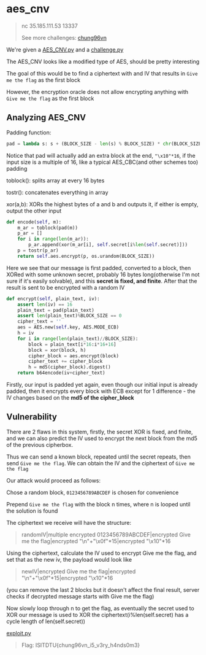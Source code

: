 # aes\_cnv
>nc 35.185.111.53 13337
>
>See more challenges: [chung96vn](https://github.com/chung96vn/challenges)

We're given a [AES\_CNV.py](AES_CNV.py) and a [challenge.py](challenge.py)

The AES\_CNV looks like a modified type of AES, should be pretty interesting

The goal of this would be to find a ciphertext with and IV that results in `Give me the flag` as the first block

However, the encryption oracle does not allow encrypting anything with `Give me the flag` as the first block

## Analyzing AES\_CNV

Padding function:

```python
pad = lambda s: s + (BLOCK_SIZE - len(s) % BLOCK_SIZE) * chr(BLOCK_SIZE - len(s) % BLOCK_SIZE)
```

Notice that pad will actually add an extra block at the end, `"\x10"*16`, if the input size is a multiple of 16, like a typical AES_CBC(and other schemes too) padding


toblock(): splits array at every 16 bytes

tostr(): concatenates everything in array

xor(a,b): XORs the highest bytes of a and b and outputs it, if either is empty, output the other input


```python
def encode(self, m):
    m_ar = toblock(pad(m))
    p_ar = []
    for i in range(len(m_ar)):
        p_ar.append(xor(m_ar[i], self.secret[i%len(self.secret)]))
    p = tostr(p_ar)
    return self.aes.encrypt(p, os.urandom(BLOCK_SIZE))
```

Here we see that our message is first padded, converted to a block, then XORed with some unknown secret, probably 16 bytes long(otherwise I'm not sure if it's easily solvable), and this **secret is fixed, and finite**. After that the result is sent to be encrypted with a random IV

```python
def encrypt(self, plain_text, iv):
    assert len(iv) == 16
    plain_text = pad(plain_text)
    assert len(plain_text)%BLOCK_SIZE == 0
    cipher_text = ''
    aes = AES.new(self.key, AES.MODE_ECB)
    h = iv
    for i in range(len(plain_text)//BLOCK_SIZE):
        block = plain_text[i*16:i*16+16]
        block = xor(block, h)
        cipher_block = aes.encrypt(block)
        cipher_text += cipher_block
        h = md5(cipher_block).digest()
    return b64encode(iv+cipher_text)
```

Firstly, our input is padded yet again, even though our initial input is already padded, then it encrypts every block with ECB except for 1 difference - the IV changes based on the **md5 of the cipher_block**

## Vulnerability 

There are 2 flaws in this system, firstly, the secret XOR is fixed, and finite, and we can also predict the IV used to encrypt the next block from the md5 of the previous cipherbox.

Thus we can send a known block, repeated until the secret repeats, then send `Give me the flag`. We can obtain the IV and the ciphertext of `Give me the flag`

Our attack would proceed as follows:

Chose a random block, `0123456789ABCDEF` is chosen for convenience

Prepend `Give me the flag` with the block n times, where n is looped until the solution is found

The ciphertext we receive will have the structure:

>randomIV|multiple encrypted 0123456789ABCDEF|encrypted Give me the flag|encrypted "\n"+"\x0f"\*15|encrypted "\x10"\*16

Using the ciphertext, calculate the IV used to encrypt Give me the flag, and set that as the new iv, the payload would look like

>newIV|encrypted Give me the flag|encrypted "\n"+"\x0f"\*15|encrypted "\x10"\*16

(you can remove the last 2 blocks but it doesn't affect the final result, server checks if decrypted message starts with Give me the flag)

Now slowly loop through n to get the flag, as eventually the secret used to XOR our message is used to XOR the ciphertext(i%len(self.secret) has a cycle length of len(self.secret))

[exploit.py](exploit.py)

>Flag: ISITDTU{chung96vn\_i5\_v3ry\_h4nds0m3}

